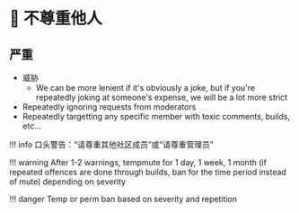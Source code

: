# 🤨 不尊重他人

## **严重**

* 威胁
  * We can be more lenient if it's obviously a joke, but if you're repeatedly
    joking at someone's expense, we will be a lot more strict
* Repeatedly ignoring requests from moderators
* Repeatedly targetting any specific member with toxic comments, builds, etc...

!!! info 口头警告：“请尊重其他社区成员”或“请尊重管理员”


!!! warning After 1-2 warnings, tempmute for 1 day, 1 week, 1 month (if repeated
offences are done through builds, ban for the time period instead of mute)
depending on severity


!!! danger Temp or perm ban based on severity and repetition
